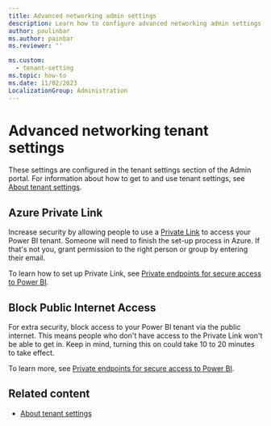 ```yaml
---
title: Advanced networking admin settings
description: Learn how to configure advanced networking admin settings in Fabric.
author: paulinbar
ms.author: painbar
ms.reviewer: ''

ms.custom:
  - tenant-setting
ms.topic: how-to
ms.date: 11/02/2023
LocalizationGroup: Administration
---
```


# Advanced networking tenant settings

These settings are configured in the tenant settings section of the Admin portal. For information about how to get to and use tenant settings, see [About tenant settings](tenant-settings-index.md).

## Azure Private Link

Increase security by allowing people to use a [Private Link](/azure/private-link) to access your Power BI tenant. Someone will need to finish the set-up process in Azure. If that's not you, grant permission to the right person or group by entering their email.

To learn how to set up Private Link, see [Private endpoints for secure access to Power BI](/power-bi/enterprise/service-security-private-links).

## Block Public Internet Access

For extra security, block access to your Power BI tenant via the public internet. This means people who don't have access to the Private Link won't be able to get in. Keep in mind, turning this on could take 10 to 20 minutes to take effect.

To learn more, see [Private endpoints for secure access to Power BI](/power-bi/enterprise/service-security-private-links).

## Related content

* [About tenant settings](tenant-settings-index.md)

